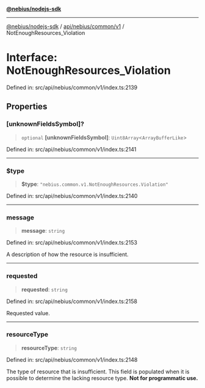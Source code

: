 [**@nebius/nodejs-sdk**](../../../../../README.md)

---

[@nebius/nodejs-sdk](../../../../../README.md) / [api/nebius/common/v1](../README.md) / NotEnoughResources_Violation

# Interface: NotEnoughResources_Violation

Defined in: src/api/nebius/common/v1/index.ts:2139

## Properties

### \[unknownFieldsSymbol\]?

> `optional` **\[unknownFieldsSymbol\]**: `Uint8Array`\<`ArrayBufferLike`\>

Defined in: src/api/nebius/common/v1/index.ts:2141

---

### $type

> **$type**: `"nebius.common.v1.NotEnoughResources.Violation"`

Defined in: src/api/nebius/common/v1/index.ts:2140

---

### message

> **message**: `string`

Defined in: src/api/nebius/common/v1/index.ts:2153

A description of how the resource is insufficient.

---

### requested

> **requested**: `string`

Defined in: src/api/nebius/common/v1/index.ts:2158

Requested value.

---

### resourceType

> **resourceType**: `string`

Defined in: src/api/nebius/common/v1/index.ts:2148

The type of resource that is insufficient.
This field is populated when it is possible to determine the lacking resource type.
**Not for programmatic use.**
